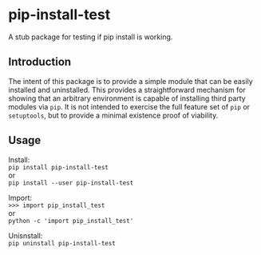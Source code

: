# pip-install-test
A stub package for testing if pip install is working.

## Introduction
The intent of this package is to provide a simple module that can be easily installed and uninstalled.
This provides a straightforward mechanism for showing that an arbitrary environment is capable of installing third party modules via `pip`.
It is not intended to exercise the full feature set of `pip` or `setuptools`, but to provide a minimal existence proof of viability.

## Usage
Install:  
```pip install pip-install-test```  
or  
```pip install --user pip-install-test```

Import:  
```>>> import pip_install_test```  
or  
```python -c 'import pip_install_test'```

Unisnstall:  
```pip uninstall pip-install-test```
